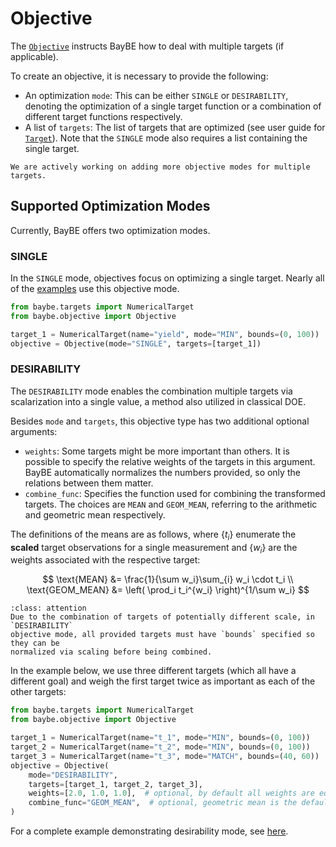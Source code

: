 # Objective

The [`Objective`](baybe.objective.Objective) instructs BayBE how to deal with multiple
targets (if applicable).

To create an objective, it is necessary to provide the following:
* An optimization `mode`: This can be either `SINGLE` or `DESIRABILITY`,
  denoting the optimization of a single target function or a combination of
  different target functions respectively.
* A list of `targets`: The list of targets that are optimized (see user guide for
  [`Target`](../../userguide/targets)). Note that the `SINGLE` mode also requires a
  list containing the single target.

```{note}
We are actively working on adding more objective modes for multiple targets.
```

## Supported Optimization Modes
Currently, BayBE offers two optimization modes.

### SINGLE
In the `SINGLE` mode, objectives focus on optimizing a single target. 
Nearly all of the [examples](../../examples/examples) use this objective mode.

```python
from baybe.targets import NumericalTarget
from baybe.objective import Objective

target_1 = NumericalTarget(name="yield", mode="MIN", bounds=(0, 100))
objective = Objective(mode="SINGLE", targets=[target_1])
```

### DESIRABILITY
The `DESIRABILITY` mode enables the combination multiple targets via scalarization 
into a single value, a method also utilized in classical DOE.

Besides `mode` and `targets`, this objective type has two additional optional arguments:
* `weights`: Some targets might be more important than others.
  It is possible to specify the relative weights of the targets in this argument.
  BayBE automatically normalizes the numbers provided, so only the relations between 
  them matter.
* `combine_func`: Specifies the function used for combining the transformed targets. 
  The choices are `MEAN` and `GEOM_MEAN`, referring to the arithmetic and 
  geometric mean respectively.

The definitions of the means are as follows, where $\{t_i\}$ enumerate the **scaled**
target observations for a single measurement and $\{w_i\}$ are the weights associated
with the respective target:

$$
\text{MEAN} &= \frac{1}{\sum w_i}\sum_{i} w_i \cdot t_i \\
\text{GEOM_MEAN} &= \left( \prod_i t_i^{w_i} \right)^{1/\sum w_i}
$$

```{admonition} Mandatory Target Bounds
:class: attention
Due to the combination of targets of potentially different scale, in `DESIRABILITY` 
objective mode, all provided targets must have `bounds` specified so they can be 
normalized via scaling before being combined.
```

In the example below, we use three different targets (which all have a different goal) 
and weigh the first target twice as important as each of the other targets:
```python
from baybe.targets import NumericalTarget
from baybe.objective import Objective

target_1 = NumericalTarget(name="t_1", mode="MIN", bounds=(0, 100))
target_2 = NumericalTarget(name="t_2", mode="MIN", bounds=(0, 100))
target_3 = NumericalTarget(name="t_3", mode="MATCH", bounds=(40, 60))
objective = Objective(
    mode="DESIRABILITY",
    targets=[target_1, target_2, target_3],
    weights=[2.0, 1.0, 1.0],  # optional, by default all weights are equal
    combine_func="GEOM_MEAN",  # optional, geometric mean is the default
)
```

For a complete example demonstrating desirability mode, see [here](./../../examples/Multi_Target/desirability).